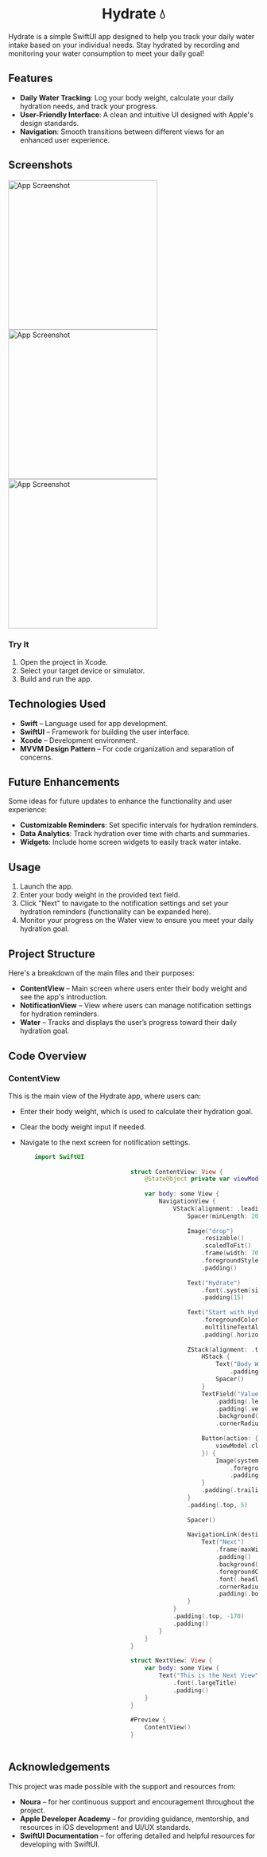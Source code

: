 <h1 align="center">Hydrate 💧 </h1>


Hydrate is a simple SwiftUI app designed to help you track your daily water intake based on your individual needs. Stay hydrated by recording and monitoring your water consumption to meet your daily goal!

## Features

- **Daily Water Tracking**: Log your body weight, calculate your daily hydration needs, and track your progress.
- **User-Friendly Interface**: A clean and intuitive UI designed with Apple's design standards.
- **Navigation**: Smooth transitions between different views for an enhanced user experience.

## Screenshots

<img src="https://github.com/user-attachments/assets/b734597a-b4e1-459b-b29d-ecf8d0a03059" alt="App Screenshot" width="300"/>
<img src="https://github.com/user-attachments/assets/e63d9232-24e3-41d5-bcba-14d0fa264e28" alt="App Screenshot" width="300"/>
<img src="https://github.com/user-attachments/assets/8df57b05-6b7b-4a2f-acd2-9ea991be553c" alt="App Screenshot" width="300"/>


### Try It

1. Open the project in Xcode.
2. Select your target device or simulator.
3. Build and run the app.

## Technologies Used

- **Swift** – Language used for app development.
- **SwiftUI** – Framework for building the user interface.
- **Xcode** – Development environment.
- **MVVM Design Pattern** – For code organization and separation of concerns.
  
## Future Enhancements

Some ideas for future updates to enhance the functionality and user experience:

- **Customizable Reminders**: Set specific intervals for hydration reminders.
- **Data Analytics**: Track hydration over time with charts and summaries.
- **Widgets**: Include home screen widgets to easily track water intake.

## Usage

1. Launch the app.
2. Enter your body weight in the provided text field.
3. Click "Next" to navigate to the notification settings and set your hydration reminders (functionality can be expanded here).
4. Monitor your progress on the Water view to ensure you meet your daily hydration goal.

## Project Structure

Here's a breakdown of the main files and their purposes:

- **ContentView** – Main screen where users enter their body weight and see the app's introduction.
- **NotificationView** – View where users can manage notification settings for hydration reminders.
- **Water** – Tracks and displays the user’s progress toward their daily hydration goal.

## Code Overview

### ContentView

This is the main view of the Hydrate app, where users can:

- Enter their body weight, which is used to calculate their hydration goal.
- Clear the body weight input if needed.
- Navigate to the next screen for notification settings.

     ```swift
         import SwiftUI
                                    
                                    struct ContentView: View {
                                        @StateObject private var viewModel = ContentViewModel()
                                    
                                        var body: some View {
                                            NavigationView {
                                                VStack(alignment: .leading) {
                                                    Spacer(minLength: 20)
                                                    
                                                    Image("drop")
                                                        .resizable()
                                                        .scaledToFit()
                                                        .frame(width: 70, height: 70)
                                                        .foregroundStyle(.tint)
                                                        .padding()
                                                    
                                                    Text("Hydrate")
                                                        .font(.system(size: 30, weight: .bold))
                                                        .padding(15)
                                                    
                                                    Text("Start with Hydrate record and track your water intake daily based on your needs and stay hydrated")
                                                        .foregroundColor(.gray)
                                                        .multilineTextAlignment(.leading)
                                                        .padding(.horizontal)
                                                    
                                                    ZStack(alignment: .trailing) {
                                                        HStack {
                                                            Text("Body Weight")
                                                                .padding()
                                                            Spacer()
                                                        }
                                                        TextField("Value", text: $viewModel.bodyWeight)
                                                            .padding(.leading, 125)
                                                            .padding(.vertical, 10)
                                                            .background(Color.gray.opacity(0.1))
                                                            .cornerRadius(2)
                                                        
                                                        Button(action: {
                                                            viewModel.clearBodyWeight()
                                                        }) {
                                                            Image(systemName: "xmark.circle.fill")
                                                                .foregroundColor(.gray)
                                                                .padding(10)
                                                        }
                                                        .padding(.trailing, 20)
                                                    }
                                                    .padding(.top, 5)
                                                    
                                                    Spacer()
                                                    
                                                    NavigationLink(destination: NotificationView()) {
                                                        Text("Next")
                                                            .frame(maxWidth: .infinity)
                                                            .padding()
                                                            .background(Color(red: 0.192, green: 0.68, blue: 0.903))
                                                            .foregroundColor(.white)
                                                            .font(.headline)
                                                            .cornerRadius(10)
                                                            .padding(.bottom)
                                                    }
                                                }
                                                .padding(.top, -170)
                                                .padding()
                                            }
                                        }
                                    }
                                    
                                    struct NextView: View {
                                        var body: some View {
                                            Text("This is the Next View")
                                                .font(.largeTitle)
                                                .padding()
                                        }
                                    }
                                    
                                    #Preview {
                                        ContentView()
                                    }
                                    

## Acknowledgements

This project was made possible with the support and resources from:

- **Noura** – for her continuous support and encouragement throughout the project.
- **Apple Developer Academy** – for providing guidance, mentorship, and resources in iOS development and UI/UX standards.
- **SwiftUI Documentation** – for offering detailed and helpful resources for developing with SwiftUI.

